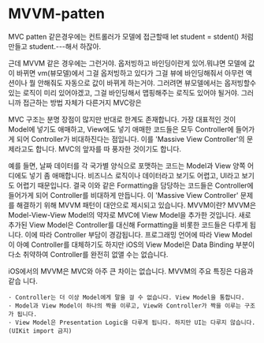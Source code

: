 # MVVM-patten


MVC patten 같은경우에는 
컨트롤러가 모델에 접근할때   let student = stdent() 처럼 만들고 student.---해서 하잖아.

근데 MVVM 같은 경우에는 그런거야. 옵저빙하고 바인딩이란게 있어.뭐냐면
모델에 값이 바뀌면 vm(뷰모델)에서 그걸 옵저빙하고 있다가 그걸 뷰에 바인딩해줘서 아무런 액션이나 뭘 안해줘도 자동으로 값이 바뀌게 하는거야. 
그러려면 뷰모델에서는 옵저빙할수있는 로직이 미리 있어야겠고, 그걸 바인딩해서 맵핑해주는 로직도 있어야 될거야. 
그러니까 접근하는 방법 자체가 다른거지 MVC랑은 




MVC 구조는 분명 장점이 많지만 반대로 한계도 존재합니다. 가장 대표적인 것이 Model에 넣기도 애매하고, View에도 넣기 애매한 코드들은 모두 Controller에 들어가게 되어 Controller가 비대하진다는 점입니다. 이를 'Massive View Controller'의 문제라고도 합니다. MVC의 앞자를 따 풍자한 것이기도 합니다.

예를 들면, 날짜 데이터를 각 국가별 양식으로 포맷하는 코드는 Model과 View 양쪽 어디에도 넣기 좀 애매합니다. 비즈니스 로직이나 데이터라고 보기도 어렵고, UI라고 보기도 어렵기 때문입니다. 결국 이와 같은 Formatting을 담당하는 코드들은 Controller에 들어가게 되어 Controller를 비대하게 만듭니다. 이 'Massive View Controller' 문제를 해결하기 위해 MVVM 패턴이 대안으로 제시되고 있습니다.
MVVM이란?
MVVM은 Model-View-View Model의 약자로 MVC에 View Model을 추가한 것입니다. 새로 추가된 View Model은 Controller를 대신해 Formatting을 비롯한 코드들은 다루게 됩니다. 이에 따라 Controller 부담이 경감됩니다. 프로그래밍 언어에 따라 View Model이 아예 Controller를 대체하기도 하지만 iOS의 View Model은 Data Binding 부분이 다소 취약하여 Controller를 완전히 없앨 수는 없습니다. 


iOS에서의 MVVM은 MVC와 아주 큰 차이는 없습니다. MVVM의 주요 특징은 다음과 같습 니다.

    · Controller는 더 이상 Model에게 말을 걸 수 없습니다. View Model을 통합니다.
    · Model과 View Model이 하나의 짝을 이루고, View와 Controller가 짝을 이루는 구조가 됩니다.
    · View Model은 Presentation Logic을 다루게 됩니다. 하지만 UI는 다루지 않습니다. (UIKit import 금지) 

 
 
